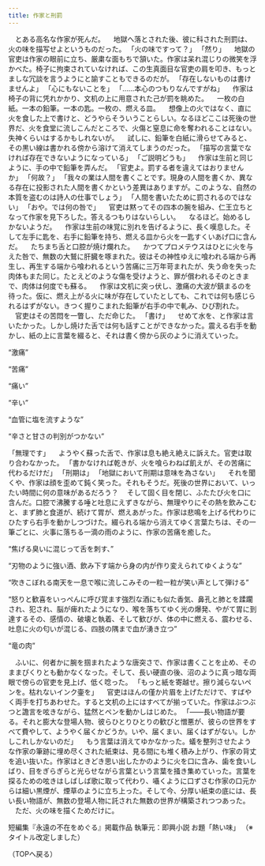 ```yaml
---
title: 作家と刑罰
---
```


　とある高名な作家が死んだ。
　地獄へ落とされた後、彼に科された刑罰は、火の味を描写せよというものだった。
「火の味ですって？」
「然り」
　地獄の官吏は作家の眼前に立ち、厳粛な面もちで頷いた。作家は呆れ混じりの微笑を浮かべた。椅子に拘束されていなければ、この生真面目な官吏の肩を叩き、もっとましな冗談を言うようにと諭すこともできるのだが。
「存在しないものは書けませんよ」
「心にもないことを」
「……本心のつもりなんですがね」
　作家は椅子の背に凭れかかり、文机の上に用意された己が罰を眺めた。
　一枚の白紙。一本の鉛筆。一本の匙。一枚の、燃える皿。
　想像上の火ではなく、直に火を食した上で書けと、どうやらそういうことらしい。なるほどここは死後の世界だ、火を食堂に流しこんだところで、火傷と窒息に命を奪われることはない。失神くらいはするかもしれないが。
　試しに、鉛筆を白紙に滑らせてみると、その黒い線は書かれる傍から溶けて消えてしまうのだった。
「描写の言葉でなければ存在できないようになっている」
「ご説明どうも」
　作家は生前と同じように、手の中で鉛筆を弄んだ。
「官吏よ。罰する者を違えてはおりませんか」
「何故？」
「我々の業は人間を書くことです。現身の人間を書くか、異なる存在に投影された人間を書くかという差異はありますが。このような、自然の本質を盗むのは詩人の仕事でしょう」
「人間を書いたために罰されるのではない」
「おや。では何の咎で」
　官吏は黙ってその四本の腕を組み、仁王立ちとなって作家を見下ろした。答えるつもりはないらしい。
　なるほど。始めるしかないようだ。
　作家は生前の味覚に別れを告げるように、長く嘆息した。そして左手に匙を、右手に鉛筆を持ち、燃える皿から火を一匙すくいあげ口に含んだ。
　たちまち舌と口腔が焼け爛れた。
　かつてプロメテウスはひとに火を与えた咎で、無数の大鷲に肝臓を啄まれた。彼はその神性ゆえに喰われる端から再生し、再生する端から喰われるという苦痛に三万年苛まれたが、失う命を失った肉体もまた同じ。たとえどのような傷を受けようと、罪が償われるそのときまで、肉体は何度でも蘇る。
　作家は文机に突っ伏し、激痛の大波が鎮まるのを待った。仮に、燃え上がる火に味が存在していたとしても、これでは何も感じられるはずがない。きつく握りこまれた鉛筆が右手の中で軋み、ひび割れた。
　官吏はその苦悶を一瞥し、ただ命じた。
「書け」
　せめて水を、と作家は言いたかった。しかし焼けた舌では何も話すことができなかった。震える右手を動かし、紙の上に言葉を綴ると、それは書く傍から灰のように消えていった。

“激痛”

“苦痛”

“痛い”

“辛い”

“血管に塩を流すような”

“辛さと甘さの判別がつかない”

「無理です」
　ようやく蘇った舌で、作家は息も絶え絶えに訴えた。官吏は取り合わなかった。
「書かなければ乾きが、火を喰らわねば飢えが、その苦痛に代わるだけだ」
「刑期は」
「地獄において刑期は意味を為さない」
　それを聞くや、作家は顔を歪めて鈍く笑った。それもそうだ。死後の世界において、いったい時間に何の意味があるだろう？
　そして固く目を閉じ、ふたたび火を口に含んだ。口腔で沸騰する唾と吐息にえずきながら、無理やりにその熱を飲みこむと、まず肺と食道が、続けて胃が、燃えあがった。作家は悲鳴を上げる代わりにひたすら右手を動かしつづけた。綴られる端から消えてゆく言葉たちは、その一筆ごとに、火事に落ちる一滴の雨のように、作家の苦痛を癒した。

“焦げる臭いに混じって舌を刺す、”

“刃物のように強い酒、飲み下す端から身の内が作り変えられてゆくような”

“吹きこぼれる南天を一息で喉に流しこみその一粒一粒が笑い声として弾ける”

“怒りと歓喜をいっぺんに呼び覚ます強烈な酒にも似た香気、鼻孔と肺とを蹂躙され、犯され、脳が痺れたようになり、喉を落ちてゆく光の爆発、やがて胃に到達するその、感情の、破壊と執着、そして歓びが、体の中に燃える、震わせる、吐息に火の匂いが混じる、四肢の隅まで血が湧き立つ”

“竜の肉”

　ふいに、何者かに腕を掴まれたような唐突さで、作家は書くことを止め、そのままぴくりとも動かなくなった。そして、長い硬直の後、沼のように真っ暗な両眼で傍らの官吏を見上げ、低く唸った。
「もっと紙を寄越せ。擦り減らないペンを。枯れないインク壷を」
　官吏はほんの僅か片眉を上げただけで、すばやく両手を打ちあわせた。すると文机の上にはすべてが揃っていた。作家はぶつぶつと譫言を呟きながら、猛然とペンを動かしはじめた。
「――長い物語が要る。それと膨大な登場人物、彼らひとりひとりの歓びと憎悪が、彼らの世界をすべて費やして、ようやく届くかどうか。いや、届くまい、届くはずがない。しかしこれしかないのだ」
　もう言葉は消えてゆかなかった。蟻を整列させたような作家の筆跡に埋め尽くされた紙束は、見る間にも堆く積み上がり、作家の背丈を追い抜いた。作家はときどき思い出したかのように火を口に含み、歯を食いしばり、目をぎらぎらと光らせながら言葉という言葉を掻き集めていった。言葉を探るための呟きはしばしば歌に取って代わり、囁くように口ずさむ作家の口元からは細い黒煙が、煙草のように立ち上った。そして今、分厚い紙束の底には、長い長い物語が、無数の登場人物に託された無数の世界が構築されつつあった。
　ただ、火の味を描くためだけに。

短編集『永遠の不在をめぐる』掲載作品
執筆元：即興小説
お題「熱い味」
（※タイトル改定しました）

（TOPへ戻る）